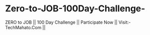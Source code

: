 # Zero-to-JOB-100Day-Challenge-
ZERO to JOB || 100 Day Challenge || Participate Now || Visit:- TechMahato.Com ||
